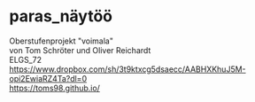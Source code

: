 # paras_näytöö
Oberstufenprojekt "voimala" </br>
von Tom Schröter und Oliver Reichardt </br>
ELGS_72 </br>
https://www.dropbox.com/sh/3t9ktxcg5dsaecc/AABHXKhuJ5M-opi2EwiaRZ4Ta?dl=0 </br>
https://toms98.github.io/
